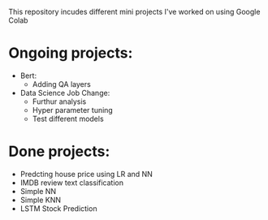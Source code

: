 This repository incudes different mini projects I've worked on using Google Colab

# Ongoing projects:

- Bert:
  - Adding QA layers
- Data Science Job Change:
  - Furthur analysis
  - Hyper parameter tuning
  - Test different models

# Done projects:

- Predcting house price using LR and NN
- IMDB review text classification
- Simple NN
- Simple KNN
- LSTM Stock Prediction

